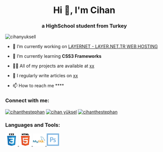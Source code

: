 <h1 align="center">Hi 👋, I'm Cihan</h1>
<h3 align="center">a HighSchool student from Turkey</h3>

<p align="left"> <img src="https://komarev.com/ghpvc/?username=sussystephan&label=Profile%20views&color=b40e0e&style=flat" alt="cihanyuksell" /> </p>

- 🔭 I’m currently working on [LAYERNET - LAYER.NET.TR WEB HOSTING](https://layer.net.tr)

- 🌱 I’m currently learning **CSS3 Frameworks**

- 👨‍💻 All of my projects are available at [xx](xx)

- 📝 I regularly write articles on [xx](xx)

- 📫 How to reach me ****

<h3 align="left">Connect with me:</h3>
<p align="left">
<a href="https://twitter.com/cihangobrr" target="blank"><img align="center" src="https://raw.githubusercontent.com/rahuldkjain/github-profile-readme-generator/master/src/images/icons/Social/twitter.svg" alt="cihanthestephan" height="30" width="40" /></a>
<a href="https://www.linkedin.com/in/cihanthestephan/" target="blank"><img align="center" src="https://raw.githubusercontent.com/rahuldkjain/github-profile-readme-generator/master/src/images/icons/Social/linked-in-alt.svg" alt="cihan yüksel" height="30" width="40" /></a>
<a href="https://instagram.com/cihantoo" target="blank"><img align="center" src="https://raw.githubusercontent.com/rahuldkjain/github-profile-readme-generator/master/src/images/icons/Social/instagram.svg" alt="cihanthestephan" height="30" width="40" /></a>
</p>

<h3 align="left">Languages and Tools:</h3>
<p align="left"> <a href="https://www.w3schools.com/css/" target="_blank" rel="noreferrer"> <img src="https://raw.githubusercontent.com/devicons/devicon/master/icons/css3/css3-original-wordmark.svg" alt="css3" width="40" height="40"/> </a> <a href="https://www.w3.org/html/" target="_blank" rel="noreferrer"> <img src="https://raw.githubusercontent.com/devicons/devicon/master/icons/html5/html5-original-wordmark.svg" alt="html5" width="40" height="40"/> </a> <a href="https://www.mysql.com/" target="_blank" rel="noreferrer"> <img src="https://raw.githubusercontent.com/devicons/devicon/master/icons/mysql/mysql-original-wordmark.svg" alt="mysql" width="40" height="40"/> </a> <a href="https://www.photoshop.com/en" target="_blank" rel="noreferrer"> <img src="https://raw.githubusercontent.com/devicons/devicon/master/icons/photoshop/photoshop-line.svg" alt="photoshop" width="40" height="40"/> </a> </p>

